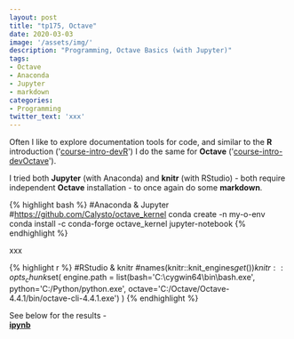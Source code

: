 ```yaml
---
layout: post
title: "tp175, Octave"
date: 2020-03-03
image: '/assets/img/'
description: "Programming, Octave Basics (with Jupyter)"
tags:
- Octave
- Anaconda
- Jupyter
- markdown
categories:
- Programming
twitter_text: 'xxx'
---
```


Often I like to explore documentation tools for code, and similar to the <b>R</b> introduction ('<a href="https://github.com/tp175/course-intro-devR" target="_blank">course-intro-devR</a>') I do the same for <b>Octave</b> ('<a href="https://github.com/tp175/course-intro-devOctave" target="_blank">course-intro-devOctave</a>').

I tried both <b>Jupyter</b> (with Anaconda) and <b>knitr</b> (with RStudio) - both require independent <b>Octave</b> installation - to once again do some <b>markdown</b>.

{% highlight bash %}
#Anaconda & Jupyter
#https://github.com/Calysto/octave_kernel
conda create -n my-o-env
conda install -c conda-forge octave_kernel
jupyter-notebook
{% endhighlight %}

xxx

{% highlight r %}
#RStudio & knitr
#names(knitr::knit_engines$get())
knitr::opts_chunk$set( engine.path = list(bash='C:\\cygwin64\\bin\\bash.exe', python='C:/Python/python.exe', octave='C:/Octave/Octave-4.4.1/bin/octave-cli-4.4.1.exe') )
{% endhighlight %}

See below for the results - <br>
<b><a href="/work/Ointrodev.html">ipynb</a></b>
